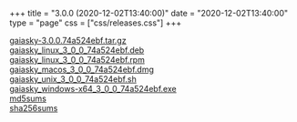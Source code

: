 +++
title = "3.0.0 (2020-12-02T13:40:00)"
date = "2020-12-02T13:40:00"
type = "page"
css = ["css/releases.css"]
+++

<section class="download-links">

<div class="download-block">
<div class="package">
<a href="https://gaia.ari.uni-heidelberg.de/gaiasky/releases/3.0.0.74a524ebf/gaiasky-3.0.0.74a524ebf.tar.gz">gaiasky-3.0.0.74a524ebf.tar.gz</a>
</div>
</div>
<div class="download-block">
<div class="package">
<a href="https://gaia.ari.uni-heidelberg.de/gaiasky/releases/3.0.0.74a524ebf/gaiasky_linux_3_0_0_74a524ebf.deb">gaiasky_linux_3_0_0_74a524ebf.deb</a>
</div>
</div>
<div class="download-block">
<div class="package">
<a href="https://gaia.ari.uni-heidelberg.de/gaiasky/releases/3.0.0.74a524ebf/gaiasky_linux_3_0_0_74a524ebf.rpm">gaiasky_linux_3_0_0_74a524ebf.rpm</a>
</div>
</div>
<div class="download-block">
<div class="package">
<a href="https://gaia.ari.uni-heidelberg.de/gaiasky/releases/3.0.0.74a524ebf/gaiasky_macos_3_0_0_74a524ebf.dmg">gaiasky_macos_3_0_0_74a524ebf.dmg</a>
</div>
</div>
<div class="download-block">
<div class="package">
<a href="https://gaia.ari.uni-heidelberg.de/gaiasky/releases/3.0.0.74a524ebf/gaiasky_unix_3_0_0_74a524ebf.sh">gaiasky_unix_3_0_0_74a524ebf.sh</a>
</div>
</div>
<div class="download-block">
<div class="package">
<a href="https://gaia.ari.uni-heidelberg.de/gaiasky/releases/3.0.0.74a524ebf/gaiasky_windows-x64_3_0_0_74a524ebf.exe">gaiasky_windows-x64_3_0_0_74a524ebf.exe</a>
</div>
</div>
<div class="download-block">
<div class="package">
<a href="https://gaia.ari.uni-heidelberg.de/gaiasky/releases/3.0.0.74a524ebf/md5sums">md5sums</a>
</div>
</div>
<div class="download-block">
<div class="package">
<a href="https://gaia.ari.uni-heidelberg.de/gaiasky/releases/3.0.0.74a524ebf/sha256sums">sha256sums</a>
</div>
</div>


</section>
